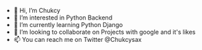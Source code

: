 - 👋 Hi, I’m Chukcy
- 👀 I’m interested in Python Backend
- 🌱 I’m currently learning Python Django
- 💞️ I’m looking to collaborate on Projects with google and it's likes
- 📫 You can reach me on Twitter @Chukcysax

<!---
Chukcy94/Chukcy94 is a ✨ special ✨ repository because its `README.md` (this file) appears on your GitHub profile.
You can click the Preview link to take a look at your changes.
--->
